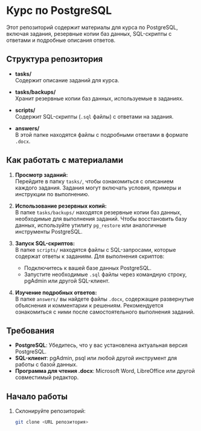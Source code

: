 # Курс по PostgreSQL

Этот репозиторий содержит материалы для курса по PostgreSQL, включая задания, резервные копии баз данных, SQL-скрипты с ответами и подробные описания ответов.

## Структура репозитория

- **tasks/**  
  Содержит описание заданий для курса.

- **tasks/backups/**  
  Хранит резервные копии баз данных, используемые в заданиях.

- **scripts/**  
  Содержит SQL-скрипты (`.sql` файлы) с ответами на задания.

- **answers/**  
  В этой папке находятся файлы с подробными ответами в формате `.docx`.

## Как работать с материалами

1. **Просмотр заданий:**  
   Перейдите в папку `tasks/`, чтобы ознакомиться с описанием каждого задания. Задания могут включать условия, примеры и инструкции по выполнению.

2. **Использование резервных копий:**  
   В папке `tasks/backups/` находятся резервные копии баз данных, необходимые для выполнения заданий. Чтобы восстановить базу данных, используйте утилиту `pg_restore` или аналогичные инструменты PostgreSQL.

3. **Запуск SQL-скриптов:**  
   В папке `scripts/` находятся файлы с SQL-запросами, которые содержат ответы к заданиям. Для выполнения скриптов:
   - Подключитесь к вашей базе данных PostgreSQL.
   - Запустите необходимые `.sql` файлы через командную строку, pgAdmin или другой SQL-клиент.

4. **Изучение подробных ответов:**  
   В папке `answers/` вы найдете файлы `.docx`, содержащие развернутые объяснения и комментарии к решениям. Рекомендуется ознакомиться с ними после самостоятельного выполнения заданий.

## Требования

- **PostgreSQL**: Убедитесь, что у вас установлена актуальная версия PostgreSQL.
- **SQL-клиент**: pgAdmin, psql или любой другой инструмент для работы с базой данных.
- **Программа для чтения .docx**: Microsoft Word, LibreOffice или другой совместимый редактор.

## Начало работы

1. Склонируйте репозиторий:
   ```bash
   git clone <URL репозитория>
